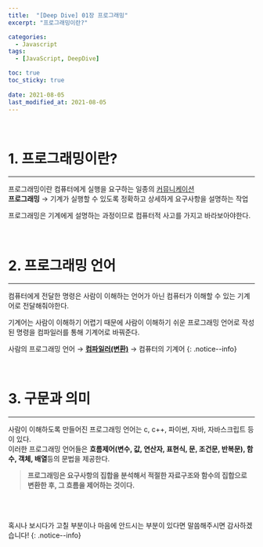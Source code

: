 ```yaml
---
title:  "[Deep Dive] 01장 프로그래밍"
excerpt: "프로그래밍이란?"

categories:
  - Javascript
tags:
  - [JavaScript, DeepDive]

toc: true
toc_sticky: true
 
date: 2021-08-05
last_modified_at: 2021-08-05
---
```


<br>

# 1. 프로그래밍이란?
---

  프로그래밍이란 컴퓨터에게 실행을 요구하는 일종의 <u>커뮤니케이션</u>  
  **프로그래밍** → 기계가 실행할 수 있도록 정확하고 상세하게 요구사항을 설명하는 작업  

  프로그래밍은 기계에게 설명하는 과정이므로 컴퓨터적 사고를 가지고 바라보아야한다. 

<br>


# 2. 프로그래밍 언어
---
컴퓨터에게 전달한 명령은 사람이 이해하는 언어가 아닌 컴퓨터가 이해할 수 있는 기계어로 전달해줘야한다.

기계어는 사람이 이해하기 어렵기 때문에 사람이 이해하기 쉬운 프로그래밍 언어로 작성된 명령을 컴파일러를 통해 기계어로 바꿔준다.

사람의 프로그래밍 언어  →  **<u>컴파일러(변환)</u>**  →  컴퓨터의 기계어
{: .notice--info}

<br>


# 3. 구문과 의미
---
사람이 이해하도록 만들어진 프로그래밍 언어는 c, c++, 파이썬, 자바, 자바스크립트 등이 있다.  
이러한 프로그래밍 언어들은 **흐름제어(변수, 값, 연산자, 표현식, 문, 조건문, 반복문), 함수, 객체, 배열**등의 문법을 제공한다.

>**프로그래밍은 요구사항의 집합을 분석해서 적절한 자료구조와 함수의 집합으로 변환한 후, 그 흐름을 제어하는 것이다.**




<br>
<br>

혹시나 보시다가 고칠 부분이나 마음에 안드시는 부분이 있다면 말씀해주시면 감사하겠습니다!
{: .notice--info}



